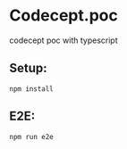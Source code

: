 # Codecept.poc
codecept poc with typescript

## Setup:
```npm install```

## E2E: 
```npm run e2e```
